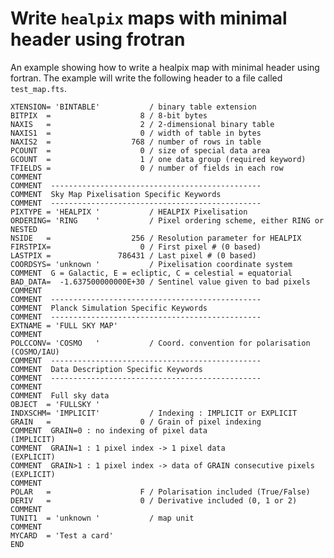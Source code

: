 # Write `healpix` maps with minimal header using frotran

An example showing how to write a healpix map with minimal header using fortran.
The example will write the following header to a file called `test_map.fts`.


    XTENSION= 'BINTABLE'           / binary table extension
    BITPIX  =                    8 / 8-bit bytes
    NAXIS   =                    2 / 2-dimensional binary table
    NAXIS1  =                    0 / width of table in bytes
    NAXIS2  =                  768 / number of rows in table
    PCOUNT  =                    0 / size of special data area
    GCOUNT  =                    1 / one data group (required keyword)
    TFIELDS =                    0 / number of fields in each row
    COMMENT
    COMMENT  -----------------------------------------------
    COMMENT  Sky Map Pixelisation Specific Keywords
    COMMENT  -----------------------------------------------
    PIXTYPE = 'HEALPIX '           / HEALPIX Pixelisation
    ORDERING= 'RING    '           / Pixel ordering scheme, either RING or NESTED
    NSIDE   =                  256 / Resolution parameter for HEALPIX
    FIRSTPIX=                    0 / First pixel # (0 based)
    LASTPIX =               786431 / Last pixel # (0 based)
    COORDSYS= 'unknown '           / Pixelisation coordinate system
    COMMENT  G = Galactic, E = ecliptic, C = celestial = equatorial
    BAD_DATA=  -1.637500000000E+30 / Sentinel value given to bad pixels
    COMMENT
    COMMENT  -----------------------------------------------
    COMMENT  Planck Simulation Specific Keywords
    COMMENT  -----------------------------------------------
    EXTNAME = 'FULL SKY MAP'
    COMMENT
    POLCCONV= 'COSMO   '           / Coord. convention for polarisation (COSMO/IAU)
    COMMENT  -----------------------------------------------
    COMMENT  Data Description Specific Keywords
    COMMENT  -----------------------------------------------
    COMMENT
    COMMENT  Full sky data
    OBJECT  = 'FULLSKY '
    INDXSCHM= 'IMPLICIT'           / Indexing : IMPLICIT or EXPLICIT
    GRAIN   =                    0 / Grain of pixel indexing
    COMMENT  GRAIN=0 : no indexing of pixel data                         (IMPLICIT)
    COMMENT  GRAIN=1 : 1 pixel index -> 1 pixel data                     (EXPLICIT)
    COMMENT  GRAIN>1 : 1 pixel index -> data of GRAIN consecutive pixels (EXPLICIT)
    COMMENT
    POLAR   =                    F / Polarisation included (True/False)
    DERIV   =                    0 / Derivative included (0, 1 or 2)
    COMMENT
    TUNIT1  = 'unknown '           / map unit
    COMMENT
    MYCARD  = 'Test a card'
    END
